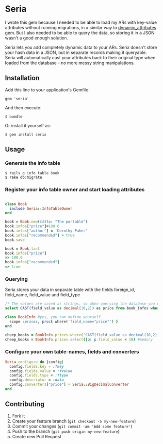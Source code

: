 # Seria

I wrote this gem because I needed to be able to load my ARs with key-value attributes without running migrations,
in a similar way to [dynamic_attributes](https://github.com/moiristo/dynamic_attributes) gem.
But I also needed to be able to query the data, so storing it in a JSON wasn't a good enough solution.

Seria lets you add completely dynamic data to your ARs.
Seria doesn't store your hash data in a JSON, but in separate records making it queryable.
Seria will automatically cast your attributes back to their original type when loaded from the database -
no more messy string manipulations.


## Installation

Add this line to your application's Gemfile:

    gem 'seria'

And then execute:

    $ bundle

Or install it yourself as:

    $ gem install seria

## Usage

### Generate the info table

    $ rails g info_table book
    $ rake db:migrate

### Register your info table owner and start loading attributes

```ruby

class Book
  include Seria::InfoTableOwner
end

book = Book.new(title: "The portable")
book.infos["price"]=100.0
book.infos["author"] = 'Dorothy Paker'
book.infos["recommended"] = true
book.save

book = Book.last
book.infos["price"]
=> 100.0
book.infos["recommended"]
=> true

```

### Querying

Seria stores your data in separate table with the fields foreign_id, field_name, field_value and field_type

```sql
/* The values are saved as strings, so when querying the database you need to convert to your original type: */
select CAST(field_value as decimal(10,2)) as price from book_infos where field_name = "price"
```

```ruby
class BookInfo #yes, you can define yourself
  scope :prices, proc{ where('field_name="price"') }
end

cheep_books = BookInfo.prices.where('CAST(field_value as decimal(10,2)) < 10') #database
cheep_books = BookInfo.prices.select{|p| p.field_value < 10} #memory

```

### Configure your own table-names, fields and converters

```ruby
Seria.configure do |config|
  config.fields.key = :fkey
  config.fields.value = :fvalue
  config.fields.type = :ftype
  config.descriptor = :data
  config.converters["price"] = Seria::BigDecimalConverter
end
```



## Contributing

1. Fork it
2. Create your feature branch (`git checkout -b my-new-feature`)
3. Commit your changes (`git commit -am 'Add some feature'`)
4. Push to the branch (`git push origin my-new-feature`)
5. Create new Pull Request
